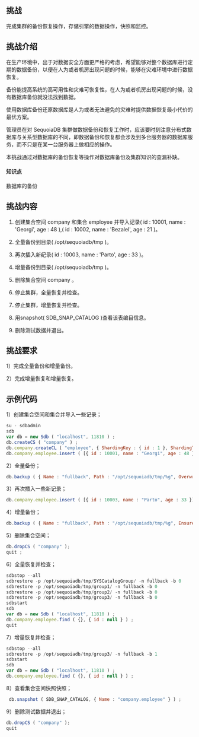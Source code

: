 ## 挑战 

完成集群的备份恢复操作，存储引擎的数据操作，快照和监控。

## 挑战介绍

在生产环境中，出于对数据安全方面更严格的考虑，希望能够对整个数据库进行定期的数据备份，以便在人为或者机房出现问题的时候，能够在灾难环境中进行数据恢复。

备份能提高系统的高可用性和灾难可恢复性，在人为或者机房出现问题的时候，没有数据库备份就没法找到数据。

使用数据库备份还原数据库是人为或者无法避免的灾难时提供数据恢复最小代价的最优方案。

管理员在对 SequoiaDB 集群做数据备份和恢复工作时，应该要时刻注意分布式数据库与关系型数据库的不同，即数据备份和恢复都会涉及到多台服务器的数据库服务，而不只是在某一台服务器上做相应的操作。

本挑战通过对数据库的备份恢复等操作对数据库备份及集群知识的查漏补缺。

#### 知识点

数据库的备份

## 挑战内容

1) 创建集合空间 company 和集合 employee 并导入记录( id : 10001, name : 'Georgi', age : 48 ),( id : 10002, name : 'Bezalel', age : 21 )。

2) 全量备份到目录( /opt/sequoiadb/tmp )。

3) 再次插入新纪录( id : 10003, name : 'Parto', age : 33 )。

4) 增量备份到目录( /opt/sequoiadb/tmp )。

5) 删除集合空间 company 。

6) 停止集群，全量恢复并检查。

7) 停止集群，增量恢复并检查。

8) 用snapshot( SDB_SNAP_CATALOG )查看该表编目信息。

9) 删除测试数据并退出。


## 挑战要求

1）完成全量备份和增量备份。

2）完成增量恢复和增量恢复。



## 示例代码
1）创建集合空间和集合并导入一些记录；

```javascript
su - sdbadmin
sdb
var db = new Sdb ( "localhost", 11810 ) ;
db.createCS ( "company" ) ;
db.company.createCL ( "employee", { ShardingKey : { id : 1 }, ShardingType : "hash", Partition : 4096, ReplSize: 1 } ) ;
db.company.employee.insert ( [{ id : 10001, name : "Georgi", age : 48 }, { id : 10002, name : "Bezalel", age : 21 }] ) ;
```

2）全量备份；

```javascript
db.backup ( { Name : "fullback", Path : "/opt/sequoiadb/tmp/%g", Overwrite : true, Description : "full backup" } ) ;
```

3）再次插入一些新记录；

```javascript
db.company.employee.insert ( [{ id : 10003, name : "Parto", age : 33 }] ) ;
```

4）增量备份；

```javascript
db.backup ( { Name : "fullback", Path : "/opt/sequoiadb/tmp/%g", EnsureInc : true } );
```

5）删除集合空间；

```javascript
db.dropCS ( "company" );
quit ;
```

6）全量恢复并检查；

```javascript
sdbstop --all
sdbrestore -p /opt/sequoiadb/tmp/SYSCatalogGroup/ -n fullback -b 0
sdbrestore -p /opt/sequoiadb/tmp/group1/ -n fullback -b 0
sdbrestore -p /opt/sequoiadb/tmp/group2/ -n fullback -b 0
sdbrestore -p /opt/sequoiadb/tmp/group3/ -n fullback -b 0
sdbstart
sdb
var db = new Sdb ( "localhost", 11810 ) ;
db.company.employee.find ( {}, { id : null } ) ;
quit
```

7）增量恢复并检查；

```javascript
sdbstop --all
sdbrestore -p /opt/sequoiadb/tmp/group3/ -n fullback -b 1
sdbstart
sdb
var db = new Sdb ( "localhost", 11810 ) ;
db.company.employee.find ( {}, { id : null } ) ;
```
8）查看集合空间快照快照；

```javascript
 db.snapshot ( SDB_SNAP_CATALOG, { Name : "company.employee" } ) ;
```

9）删除测试数据并退出；

```javascript
db.dropCS ( "company" );
quit
```
